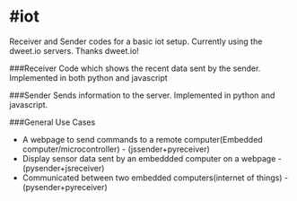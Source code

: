 #iot
===

Receiver and Sender codes for a basic iot setup.
Currently using the dweet.io servers. Thanks dweet.io!

###Receiver
Code which shows the recent data sent by the sender. Implemented in both python and javascript

###Sender
Sends information to the server. Implemented in python and javascript.

###General Use Cases

* A webpage to send commands to a remote computer(Embedded computer/microcontroller) - (jssender+pyreceiver)
* Display sensor data sent by an embeddded computer on a webpage - (pysender+jsreceiver)
* Communicated between two embedded computers(internet of things) - (pysender+pyreceiver)
